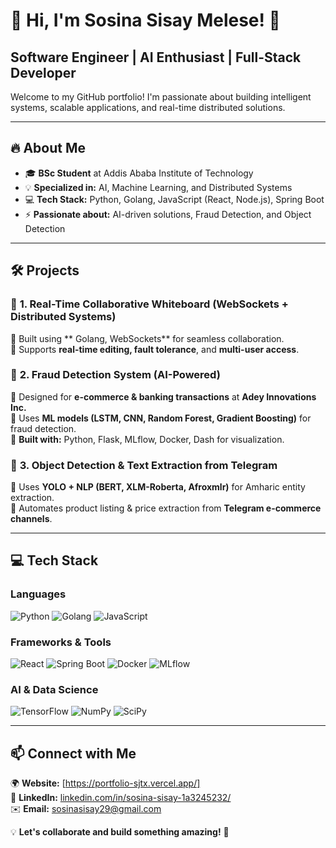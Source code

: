 # 👋 Hi, I'm Sosina Sisay Melese! 🚀  
## Software Engineer | AI Enthusiast | Full-Stack Developer  

Welcome to my GitHub portfolio! I'm passionate about building intelligent systems, scalable applications, and real-time distributed solutions.  

---

## 🔥 About Me  
- 🎓 **BSc Student** at Addis Ababa Institute of Technology  
- 💡 **Specialized in:** AI, Machine Learning, and Distributed Systems  
- 💻 **Tech Stack:** Python, Golang, JavaScript (React, Node.js), Spring Boot  
- ⚡ **Passionate about:** AI-driven solutions, Fraud Detection, and Object Detection  

---

## 🛠️ Projects  
### 🚀 **1. Real-Time Collaborative Whiteboard** (WebSockets + Distributed Systems)  
🔹 Built using ** Golang, WebSockets** for seamless collaboration.  
🔹 Supports **real-time editing, fault tolerance**, and **multi-user access**.  

### 🏦 **2. Fraud Detection System** (AI-Powered)  
🔹 Designed for **e-commerce & banking transactions** at **Adey Innovations Inc.**  
🔹 Uses **ML models (LSTM, CNN, Random Forest, Gradient Boosting)** for fraud detection.  
🔹 **Built with:** Python, Flask, MLflow, Docker, Dash for visualization.  

### 🤖 **3. Object Detection & Text Extraction from Telegram**  
🔹 Uses **YOLO + NLP (BERT, XLM-Roberta, Afroxmlr)** for Amharic entity extraction.  
🔹 Automates product listing & price extraction from **Telegram e-commerce channels**.  

---

## 💻 Tech Stack  
### **Languages**  
![Python](https://img.shields.io/badge/-Python-blue?style=flat&logo=python)  ![Golang](https://img.shields.io/badge/-Golang-blue?style=flat&logo=go)  ![JavaScript](https://img.shields.io/badge/-JavaScript-yellow?style=flat&logo=javascript)  

### **Frameworks & Tools**  
![React](https://img.shields.io/badge/-React-blue?style=flat&logo=react)  ![Spring Boot](https://img.shields.io/badge/-SpringBoot-green?style=flat&logo=spring)  ![Docker](https://img.shields.io/badge/-Docker-blue?style=flat&logo=docker)  ![MLflow](https://img.shields.io/badge/-MLflow-blue?style=flat&logo=mlflow)  

### **AI & Data Science**  
![TensorFlow](https://img.shields.io/badge/-TensorFlow-orange?style=flat&logo=tensorflow)  ![NumPy](https://img.shields.io/badge/-NumPy-blue?style=flat&logo=numpy)  ![SciPy](https://img.shields.io/badge/-SciPy-blue?style=flat&logo=scipy)  

---

## 📫 Connect with Me  
🌍 **Website:** [https://portfolio-sjtx.vercel.app/]  
🔗 **LinkedIn:** [linkedin.com/in/sosina-sisay-1a3245232/](https://www.linkedin.com/in/sosina-sisay-1a3245232/)  
✉️ **Email:** [sosinasisay29@gmail.com](mailto:sosinasisay29@gmail.com)  

💡 **Let's collaborate and build something amazing!** 🚀  
